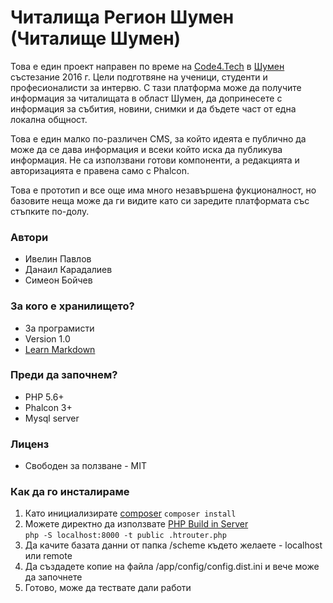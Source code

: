 # Читалища Регион Шумен (Читалище Шумен) #

Това е един проект направен по време на [Code4.Tech](http://code4.tech) в [Шумен](http://code4.tech/shumen) състезание 2016 г. Цели подготвяне на ученици, студенти и професионалисти за интервю. 
С тази платформа може да получите информация за читалищата в област Шумен, да допринесете с информация за събития, новини, снимки и да бъдете част от една локална общност.

Това е един малко по-различен CMS, за който идеята е публично да може да се дава информация и всеки който иска да публикува информация. Не са използвани готови компоненти, а редакцията и авторизацията е правена само с Phalcon. 

Това е прототип и все още има много незавършена фукционалност, но базовите неща може да ги видите като си заредите платформата със стъпките по-долу.

### Автори ###

* Ивелин Павлов
* Данаил Карадалиев
* Симеон Бойчев

### За кого е хранилището? ###

* За програмисти
* Version 1.0
* [Learn Markdown](https://bitbucket.org/tutorials/markdowndemo)

### Преди да започнем? ###

* PHP 5.6+ 
* Phalcon 3+
* Mysql server

### Лиценз ###

* Свободен за ползване - MIT

### Как да го инсталираме ###

1. Като инициализирате [composer](https://getcomposer.org/) 
`composer install`
2. Можете директно да използвате [PHP Build in Server](http://php.net/manual/en/features.commandline.webserver.php)   
`php -S localhost:8000 -t public .htrouter.php` 
2. Да качите базата данни от папка /scheme където желаете - localhost или remote
3. Да създадете копие на файла /app/config/config.dist.ini и вече може да започнете
4. Готово, може да тествате дали работи
